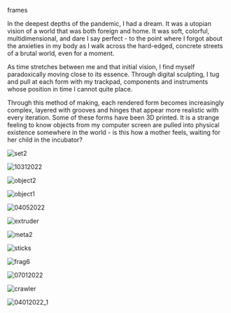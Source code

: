 frames

In the deepest depths of the pandemic, I had a dream. It was a utopian vision of a world that was both foreign and home. It was soft, colorful, multidimensional, and dare I say perfect - to the point where I forgot about the anxieties in my body as I walk across the hard-edged, concrete streets of a brutal world, even for a moment.

As time stretches between me and that initial vision, I find myself paradoxically moving close to its essence. Through digital sculpting, I tug and pull at each form with my trackpad, components and instruments whose position in time I cannot quite place.

Through this method of making, each rendered form becomes increasingly complex, layered with grooves and hinges that appear more realistic with every iteration. Some of these forms have been 3D printed. It is a strange feeling to know objects from my computer screen are pulled into physical existence somewhere in the world - is this how a mother feels, waiting for her child in the incubator? 

![set2](../../images/digitalmedia/set2.jpg)

![10312022](../../images/digitalmedia/10312022.jpeg)

![object2](../../images/digitalmedia/object2.jpeg)

![object1](../../images/digitalmedia/object1.jpeg)



![04052022](../../images/digitalmedia/04052022.jpeg)

![extruder](../../images/digitalmedia/extruder.jpeg)



![meta2](../../images/digitalmedia/meta2.jpeg)

![sticks](../../images/digitalmedia/sticks.jpeg)

![frag6](../../images/digitalmedia/frag6.png)

![07012022](../../images/digitalmedia/07012022.jpeg)

![crawler](../../images/digitalmedia/crawler.jpg)

![04012022_1](../../images/digitalmedia/04012022_1.jpg)
